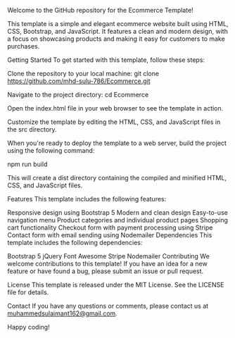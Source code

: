 
Welcome to the GitHub repository for the Ecommerce Template!

This template is a simple and elegant ecommerce website built using HTML, CSS, Bootstrap, and JavaScript. It features a clean and modern design, with a focus on showcasing products and making it easy for customers to make purchases.

Getting Started
To get started with this template, follow these steps:

Clone the repository to your local machine:
git clone https://github.com/mhd-sulu-786/Ecommerce.git

Navigate to the project directory:
cd Ecommerce

Open the index.html file in your web browser to see the template in action.

Customize the template by editing the HTML, CSS, and JavaScript files in the src directory.

When you're ready to deploy the template to a web server, build the project using the following command:

npm run build

This will create a dist directory containing the compiled and minified HTML, CSS, and JavaScript files.

Features
This template includes the following features:

Responsive design using Bootstrap 5
Modern and clean design
Easy-to-use navigation menu
Product categories and individual product pages
Shopping cart functionality
Checkout form with payment processing using Stripe
Contact form with email sending using Nodemailer
Dependencies
This template includes the following dependencies:

Bootstrap 5
jQuery
Font Awesome
Stripe
Nodemailer
Contributing
We welcome contributions to this template! If you have an idea for a new feature or have found a bug, please submit an issue or pull request.

License
This template is released under the MIT License. See the LICENSE file for details.

Contact
If you have any questions or comments, please contact us at muhammedsulaimant162@gmail.com.

Happy coding!
